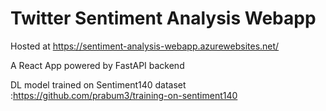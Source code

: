 # Twitter Sentiment Analysis Webapp

Hosted at https://sentiment-analysis-webapp.azurewebsites.net/

A React App powered by FastAPI backend

DL model trained on Sentiment140 dataset :https://github.com/prabum3/training-on-sentiment140
